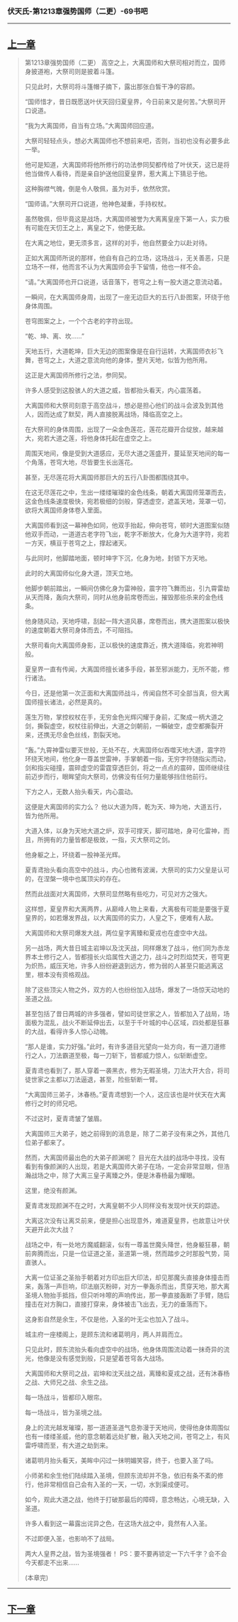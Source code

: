 ### 伏天氏-第1213章强势国师（二更）-69书吧

--------
[上一章](./8c27a8cf8911ea9092b4fb7dd3797c93.md)
--------


>
>
>
>第1213章强势国师（二更）
>高空之上，大离国师和大祭司相对而立，国师身披道袍，大祭司则是披着斗篷。
>
>只见此时，大祭司将斗篷帽子摘下，露出那张白皙干净的容颜。
>
>“国师惜才，昔日既愿送叶伏天回归夏皇界，今日前来又是何苦。”大祭司开口说道。
>
>“我为大离国师，自当有立场。”大离国师回应道。
>
>大祭司轻轻点头，想必大离国师也不想前来吧，否则，当初也没有必要多此一举。
>
>他可是知道，大离国师将他所修行的功法参同契都传给了叶伏天，这已是将他当做传人看待，而是亲自护送他回夏皇界，惹大离上下猜忌于他。
>
>这种胸襟气魄，倒是令人敬佩，虽为对手，依然欣赏。
>
>“国师请。”大祭司开口说道，他神色凝重，手持权杖。
>
>虽然敬佩，但毕竟这是战场，大离国师被誉为大离离皇座下第一人，实力极有可能在天忉王之上，离皇之下，他便无敌。
>
>在大离之地位，更无须多言，这样的对手，他自然要全力以赴对待。
>
>正如大离国师所说的那样，他自有自己的立场，这场战斗，无关善恶，只是立场不一样，他而言不认为大离国师会手下留情，他也一样不会。
>
>“请。”大离国师也开口说道，话音落下，苍穹之上有一股大道之意流动着。
>
>一瞬间，在大离国师身周，出现了一座无边巨大的五行八卦图案，环绕于他身体周围。
>
>苍穹图案之上，一个个古老的字符出现。
>
>“乾、坤、离、坎……”
>
>天地五行，大道乾坤，巨大无边的图案像是在自行运转，大离国师衣衫飞舞，苍穹之上，大道之意流向他的身体，整片天地，似皆为他所用。
>
>这正是大离国师所修行之法，参同契。
>
>许多人感受到这股骇人的大道之威，皆都抬头看天，内心震荡着。
>
>大离国师和大祭司刻意于高空战斗，想必是担心他们的战斗会波及到其他人，因而达成了默契，两人直接脱离战场，降临高空之上。
>
>在大祭司的身体周围，出现了一朵金色莲花，莲花花瓣开合绽放，越来越大，宛若大道之莲，将他身体托起在虚空之上。
>
>周围天地间，像是受到大道感应，无尽大道之莲盛开，蔓延至天地间的每一个角落，苍穹大地，尽皆要生长出莲花。
>
>甚至，无尽莲花将大离国师那巨大的五行八卦图都围绕其中。
>
>在这无尽莲花之中，生出一缕缕璀璨的金色线条，朝着大离国师笼罩而去，这金色线条速度极快，宛若极细的剑般，穿透虚空，遮盖天地，笼罩一切，欲将大离国师身体卷入里面。
>
>大离国师看到这一幕神色如同，他双手抬起，伸向苍穹，顿时大道图案似随他双手而动，一道道古老字符飞出，乾字不断放大，化身为大道字符，宛若一方天，横亘于苍穹之上，撑起诸天。
>
>与此同时，他脚踏地面，顿时坤字下沉，化身为地，封锁下方天地。
>
>此时的大离国师似化身大道，顶天立地。
>
>他脚步朝前踏出，一瞬间仿佛化身为雷神般，震字符飞舞而出，引九霄雷劫从天而降，轰向大祭司，同时从他身前席卷而出，摧毁那些杀来的金色线条。
>
>他身随风动，天地呼啸，刮起一阵大道风暴，席卷而出，携大道图案以极快的速度朝着大祭司身体而去，不可阻挡。
>
>大祭司看向大离国师身影，正以极快的速度靠近，携大道降临，宛若神明般。
>
>夏皇界一直有传闻，大离国师擅长诸多手段，甚至邪派能力，无所不能，修行诸法。
>
>今日，还是他第一次正面和大离国师战斗，传闻自然不可全部当真，但大离国师擅长诸法，必然是真的。
>
>莲生万物，掌控权杖在手，无穷金色光辉闪耀于身前，汇聚成一柄大道之剑，撕裂虚空，权杖往前伸出，大道之剑朝前，一瞬破空，虚空都撕裂开来，还携无尽金色丝线，割裂天地。
>
>“轰。”九霄神雷似要灭世般，无处不在，大离国师似吞噬天地大道，震字符环绕天地间，他化身一尊盖世雷神，手掌朝着一指，无穷字符随指尖而动，剑和指尖碰撞，震碎虚空的雷霆穿透巨剑，将之一点点的震碎，国师继续往前迈步而行，眼眸望向大祭司，仿佛没有任何力量能够挡住他前行。
>
>下方之人，无数人抬头看天，内心震动。
>
>这便是大离国师的实力么？
>他以大道为阵，乾为天、坤为地，大道五行，皆为他所用。
>
>大道入体，以身为天地大道之炉，双手可撑天，脚可踏地，身可化雷神，而且，所拥有的力量皆都是极致，一指，灭大祭司之剑。
>
>他身躯之上，环绕着一股神圣光辉。
>
>夏青鸢抬头看向高空中的战斗，内心也微有波澜，大祭司的实力父皇是认可的，在涅槃一境中也属顶尖的存在。
>
>然而此战面对大离国师，大祭司显然略有些吃力，可见对方之强大。
>
>这样想，夏皇界和大离两界，从巅峰人物上来看，大离极有可能是要强于夏皇界的，如若爆发界战，以大离国师的实力，人皇之下，便难有人敌。
>
>大离国师和大祭司爆发大战，两位皇字离臻和夏戎也在虚空中大战。
>
>另一战场，两大昔日城主岩坤以及沈天战，同样爆发了战斗，他们同为赤龙界本土修行之人，皆都擅长火焰属性大道之力，战斗之时烈焰焚天，苍穹更为炽热，威压天地，许多人纷纷避退到远方，修为弱的人甚至只能逃离这里，根本没有资格观战。
>
>除了这些顶尖人物之外，双方的人也纷纷加入战场，爆发了一场惊天动地的圣道之战。
>
>甚至包括了昔日两城的许多强者，譬如司徒世家之人，皆都加入了战局，场面极为混乱，战火不断延伸出去，以至于千叶城的中心区域，四处都是狂暴的大战，看得许多人惊心动魄。
>
>“那人是谁，实力好强。”此时，有许多道目光望向一处方向，有一道刀道修行之人，刀法霸道至极，每一刀斩下，皆都威力惊人，似斩断虚空。
>
>夏青鸢也看到了，那人穿着一袭黑衣，修为无暇圣境，刀法大开大合，将司徒世家之主都以刀法逼退，甚至，险些斩断一臂。
>
>“大离国师三弟子，沐春杨。”夏青鸢想到一个人，这应该也是叶伏天在大离修行之时的师兄吧。
>
>不过这时，夏青鸢皱了皱眉。
>
>大离国师三大弟子，她之前得到的消息是，除了二弟子没有来之外，其他几位弟子都来了。
>
>然而，大离国师最出色的大弟子颜渊呢？
>目光在大战的战场中寻找，没有看到有像颜渊的人出现，若是大离国师大弟子在场，一定会非常显眼，但浩瀚战场之中，除了大离三皇子离臻之外，便是沐春杨最为耀眼。
>
>这里，绝没有颜渊。
>
>夏青鸢发现颜渊不在之时，大离皇朝不少人同样没有发现叶伏天的踪迹。
>
>大离这次没有让离爻前来，便是担心出现意外，难道夏皇界，也故意让叶伏天避开此次大战？
>
>战场之中，有一处地方魔威翻滚，似有一尊盖世魔头降世，他身躯狂暴，朝前奔腾而出，只是一位证道之圣，圣道第一境，然而踏步之时那股气势，简直骇人。
>
>大离一位证圣之圣抬手朝着对方印出巨大印法，却见那魔头直接身体撞击而来，轰落一声巨响，印法崩灭粉碎，对方一拳轰杀而出，贯穿天地，那大离圣境人物抬手抵挡，但只听咔嚓的声响传出，那一拳直接轰断了手臂，随后撞击在对方胸口，直接打穿来，身体被击飞出去，无力的垂落而下。
>
>这身影自然是余生，不仅是他，入圣的叶无尘也加入了战斗。
>
>城主府一座楼阁上，是顾东流和诸葛明月，两人并肩而立。
>
>只见此时，顾东流抬头看向虚空中的战场，他身体周围流动着一抹奇异的流光，他像是没有感觉到般，只是望着苍穹各大战场。
>
>大离国师和大祭司之战，岩坤和沈天战之战，离臻和夏戎之战，还有沐春杨之战、大师兄之战、余生之战。
>
>每一场战斗，皆都印入眼帘。
>
>每一场战斗，皆为圣境之战。
>
>身上的流光越发璀璨，那一道道圣道气息弥漫于天地间，使得他身体周围似也有一缕缕圣威，他的意念朝着远处扩散，融入天地之间，苍穹之上，有风雷呼啸而至，有大道之劫到来。
>
>诸葛明月抬头看天，美眸中闪过一抹明媚笑容，终于，也要入圣了吗。
>
>小师弟和余生他们陆续踏入圣境，但顾东流却并不急，依旧有条不紊的修行，他非常相信自己会有入圣的一天，一切，水到渠成便可。
>
>如今，观此大道之战，他终于打破那最后的障碍，意念畅达，心境无缺，入圣道。
>
>许多人看到这一幕露出诧异之色，在这场大战之中，竟然有人入圣。
>
>不过即便入圣，也影响不了战局。
>
>两大人皇界之战，皆为圣境强者！
>PS：要不要再锁定一下六千字？会不会今天都走不出来……
>
>(本章完)
>
>

--------
[下一章](./04911b083f5b72b5f23a0d97382f9ff2.md)
--------
